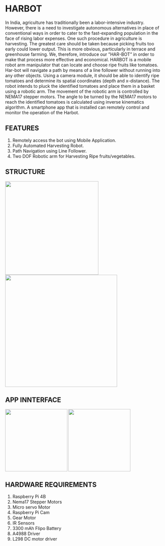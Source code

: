 # HARBOT
In India, agriculture has traditionally been a labor-intensive industry. However, there is a need to investigate autonomous alternatives in place of conventional ways in order to cater to the fast-expanding population in the face of rising labor expenses. One such procedure in agriculture is harvesting. The greatest care should be taken because picking fruits too early could lower output. This is more obvious, particularly in terrace and greenhouse farming. We, therefore, introduce our ”HAR-BOT” in order to make that process more effective and economical. 
HARBOT is a mobile robot arm manipulator that can locate and choose ripe fruits like tomatoes. Har-bot will navigate a path by means of a line follower without running into any other objects. Using a camera module, it should be able to identify ripe tomatoes and determine its spatial coordinates (depth and x-distance). The robot intends to pluck the identified tomatoes and place them in a basket using a robotic arm. The movement of the robotic arm is controlled by NEMA17 stepper motors. The angle to be turned by the NEMA17 motors to reach the identified tomatoes is calculated using inverse kinematics algorithm. A smartphone app that is installed can remotely control and monitor the operation of the Harbot.


## FEATURES
1. Remotely access the bot using Mobile Application.
2. Fully Automated Harvesting Robot.
3. Path Navigation using Line Follower.
4. Two DOF Robotic arm for Harvesting Ripe fruits/vegetables.


## STRUCTURE

<img src = "https://github.com/abhishekbabut/HARBOT/assets/76171622/0988c677-842d-4500-99e2-f0031741f1df" width=300 align='left'>
<img src ="https://github.com/abhishekbabut/HARBOT/assets/76171622/0d8651e5-8cd2-47eb-b872-754417a457d8" width=360 >


## APP INNTERFACE
<img src="https://github.com/abhishekbabut/HARBOT/assets/76171622/dc4e4021-7cb8-40a2-bba8-c122468321b0" width=200 align='left'>
<img src="https://github.com/abhishekbabut/HARBOT/assets/76171622/1e1c77a4-59a1-43c0-8a75-d0fe4f8d16c2" width=200 align='center'>


## HARDWARE REQUIREMENTS
1. Raspberry Pi 4B
2. Nema17 Stepper Motors
3. Micro servo Motor
4. Raspberry Pi Cam
5. Gear Motor
6. IR Sensors
7. 3300 mAh Flipo Battery
8. A4988 Driver
9. L298 DC motor driver
